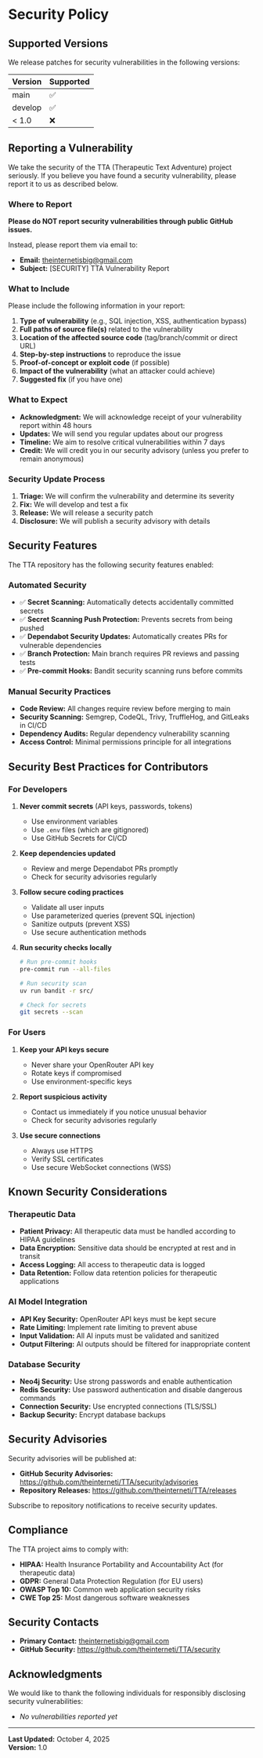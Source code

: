 # Security Policy

## Supported Versions

We release patches for security vulnerabilities in the following versions:

| Version | Supported          |
| ------- | ------------------ |
| main    | :white_check_mark: |
| develop | :white_check_mark: |
| < 1.0   | :x:                |

## Reporting a Vulnerability

We take the security of the TTA (Therapeutic Text Adventure) project seriously. If you believe you have found a security vulnerability, please report it to us as described below.

### Where to Report

**Please do NOT report security vulnerabilities through public GitHub issues.**

Instead, please report them via email to:
- **Email:** theinternetisbig@gmail.com
- **Subject:** [SECURITY] TTA Vulnerability Report

### What to Include

Please include the following information in your report:

1. **Type of vulnerability** (e.g., SQL injection, XSS, authentication bypass)
2. **Full paths of source file(s)** related to the vulnerability
3. **Location of the affected source code** (tag/branch/commit or direct URL)
4. **Step-by-step instructions** to reproduce the issue
5. **Proof-of-concept or exploit code** (if possible)
6. **Impact of the vulnerability** (what an attacker could achieve)
7. **Suggested fix** (if you have one)

### What to Expect

- **Acknowledgment:** We will acknowledge receipt of your vulnerability report within 48 hours
- **Updates:** We will send you regular updates about our progress
- **Timeline:** We aim to resolve critical vulnerabilities within 7 days
- **Credit:** We will credit you in our security advisory (unless you prefer to remain anonymous)

### Security Update Process

1. **Triage:** We will confirm the vulnerability and determine its severity
2. **Fix:** We will develop and test a fix
3. **Release:** We will release a security patch
4. **Disclosure:** We will publish a security advisory with details

## Security Features

The TTA repository has the following security features enabled:

### Automated Security

- ✅ **Secret Scanning:** Automatically detects accidentally committed secrets
- ✅ **Secret Scanning Push Protection:** Prevents secrets from being pushed
- ✅ **Dependabot Security Updates:** Automatically creates PRs for vulnerable dependencies
- ✅ **Branch Protection:** Main branch requires PR reviews and passing tests
- ✅ **Pre-commit Hooks:** Bandit security scanning runs before commits

### Manual Security Practices

- **Code Review:** All changes require review before merging to main
- **Security Scanning:** Semgrep, CodeQL, Trivy, TruffleHog, and GitLeaks in CI/CD
- **Dependency Audits:** Regular dependency vulnerability scanning
- **Access Control:** Minimal permissions principle for all integrations

## Security Best Practices for Contributors

### For Developers

1. **Never commit secrets** (API keys, passwords, tokens)
   - Use environment variables
   - Use `.env` files (which are gitignored)
   - Use GitHub Secrets for CI/CD

2. **Keep dependencies updated**
   - Review and merge Dependabot PRs promptly
   - Check for security advisories regularly

3. **Follow secure coding practices**
   - Validate all user inputs
   - Use parameterized queries (prevent SQL injection)
   - Sanitize outputs (prevent XSS)
   - Use secure authentication methods

4. **Run security checks locally**
   ```bash
   # Run pre-commit hooks
   pre-commit run --all-files
   
   # Run security scan
   uv run bandit -r src/
   
   # Check for secrets
   git secrets --scan
   ```

### For Users

1. **Keep your API keys secure**
   - Never share your OpenRouter API key
   - Rotate keys if compromised
   - Use environment-specific keys

2. **Report suspicious activity**
   - Contact us immediately if you notice unusual behavior
   - Check for security advisories regularly

3. **Use secure connections**
   - Always use HTTPS
   - Verify SSL certificates
   - Use secure WebSocket connections (WSS)

## Known Security Considerations

### Therapeutic Data

- **Patient Privacy:** All therapeutic data must be handled according to HIPAA guidelines
- **Data Encryption:** Sensitive data should be encrypted at rest and in transit
- **Access Logging:** All access to therapeutic data is logged
- **Data Retention:** Follow data retention policies for therapeutic applications

### AI Model Integration

- **API Key Security:** OpenRouter API keys must be kept secure
- **Rate Limiting:** Implement rate limiting to prevent abuse
- **Input Validation:** All AI inputs must be validated and sanitized
- **Output Filtering:** AI outputs should be filtered for inappropriate content

### Database Security

- **Neo4j Security:** Use strong passwords and enable authentication
- **Redis Security:** Use password authentication and disable dangerous commands
- **Connection Security:** Use encrypted connections (TLS/SSL)
- **Backup Security:** Encrypt database backups

## Security Advisories

Security advisories will be published at:
- **GitHub Security Advisories:** https://github.com/theinterneti/TTA/security/advisories
- **Repository Releases:** https://github.com/theinterneti/TTA/releases

Subscribe to repository notifications to receive security updates.

## Compliance

The TTA project aims to comply with:

- **HIPAA:** Health Insurance Portability and Accountability Act (for therapeutic data)
- **GDPR:** General Data Protection Regulation (for EU users)
- **OWASP Top 10:** Common web application security risks
- **CWE Top 25:** Most dangerous software weaknesses

## Security Contacts

- **Primary Contact:** theinternetisbig@gmail.com
- **GitHub Security:** https://github.com/theinterneti/TTA/security

## Acknowledgments

We would like to thank the following individuals for responsibly disclosing security vulnerabilities:

- *No vulnerabilities reported yet*

---

**Last Updated:** October 4, 2025  
**Version:** 1.0

